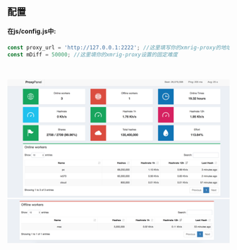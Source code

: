 ## 配置 ##
#### 在js/config.js中: ####
``` javascript
const proxy_url = 'http://127.0.0.1:2222'; //这里填写你的xmrig-proxy的地址, 放在外网服务器上填外网地址';
const mDiff = 50000; //这里填你的xmrig-proxy设置的固定难度
```
<br><br>
![Image text](https://github.com/cyynf/proxypanel/blob/master/img/image1.png)
![Image text](https://github.com/cyynf/proxypanel/blob/master/img/image2.png)
